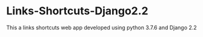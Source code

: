 # Links-Shortcuts-Django2.2
This a links shortcuts web app developed using python 3.7.6 and Django 2.2
